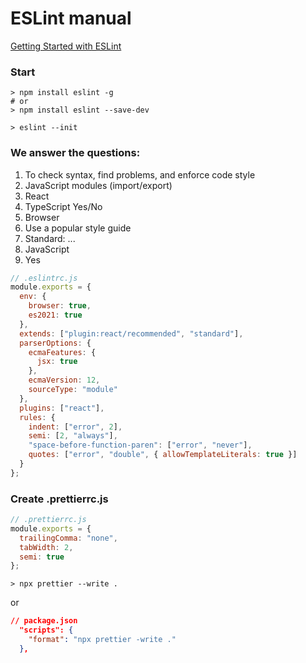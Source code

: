 # ESLint manual
[Getting Started with ESLint](https://eslint.org/docs/user-guide/getting-started)
### Start
```shell
> npm install eslint -g
# or
> npm install eslint --save-dev
```
```shell
> eslint --init
```
### We answer the questions:
1. To check syntax, find problems, and enforce code style
2. JavaScript modules (import/export)
3. React
4. TypeScript Yes/No
5. Browser
6. Use a popular style guide
7. Standard: ...
8. JavaScript
9. Yes

```javascript
// .eslintrc.js
module.exports = {
  env: {
    browser: true,
    es2021: true
  },
  extends: ["plugin:react/recommended", "standard"],
  parserOptions: {
    ecmaFeatures: {
      jsx: true
    },
    ecmaVersion: 12,
    sourceType: "module"
  },
  plugins: ["react"],
  rules: {
    indent: ["error", 2],
    semi: [2, "always"],
    "space-before-function-paren": ["error", "never"],
    quotes: ["error", "double", { allowTemplateLiterals: true }]
  }
};
```
### Create .prettierrc.js
```javascript
// .prettierrc.js
module.exports = {
  trailingComma: "none",
  tabWidth: 2,
  semi: true
};
```
```shell
> npx prettier --write .
```
or
```json
// package.json
  "scripts": {
    "format": "npx prettier -write ."
  },
  ```